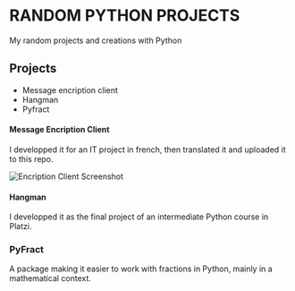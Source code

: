 # RANDOM PYTHON PROJECTS

My random projects and creations with Python

## Projects

- Message encription client
- Hangman
- Pyfract


#### Message Encription Client
I developped it for an IT project in french, then translated it and uploaded it to this repo.

![Encription Client Screenshot](https://drive.google.com/uc?export=view&id=1VyT_6NWKeJhUmkrYRTw4xvwv87WHwheI "Encription Client Screenshot")

#### Hangman
I developped it as the final project of an intermediate Python course in Platzi.

### PyFract
A package making it easier to work with fractions in Python, mainly in a mathematical context.



